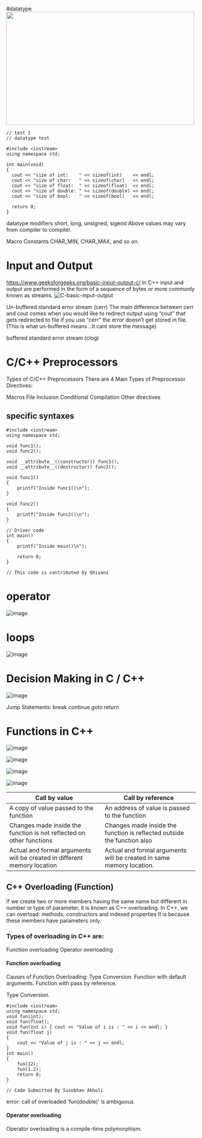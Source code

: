 #datatype
<img src="https://github.com/SenWang53/myCPP/assets/97141078/51e24e4b-5050-4c02-bdf6-1ce845c4320a" height="300" width="500">

```
// test 1
// datatype test

#include <iostream>
using namespace std;

int main(void)
{
  cout << "size of int:    " << sizeof(int)    << endl;
  cout << "size of char:   " << sizeof(char)   << endl;
  cout << "size of float:  " << sizeof(float)  << endl;
  cout << "size of double: " << sizeof(double) << endl;
  cout << "size of bool:   " << sizeof(bool)   << endl;

  return 0;
}
```

datatype modifiers
short, long, unsigned, sigend
Above values may vary from compiler to compiler. 

Macro Constants
CHAR_MIN, CHAR_MAX, and so on.

# Input and Output
https://www.geeksforgeeks.org/basic-input-output-c/
In C++ input and output are performed in the form of a sequence of bytes or more commonly known as streams.
![C-basic-input-output](https://github.com/SenWang53/myCPP/assets/97141078/ef68b0ba-744a-40c4-98ba-0d5831399366)

Un-buffered standard error stream (cerr)
The main difference between cerr and cout comes when you would like to redirect output using “cout” that gets redirected to file if you use “cerr” the error doesn’t get stored in file.(This is what un-buffered means ..It cant store the message)

buffered standard error stream (clog)

# C/C++ Preprocessors
Types of C/C++ Preprocessors
There are 4 Main Types of Preprocessor Directives:  

Macros
File Inclusion
Conditional Compilation
Other directives

## specific syntaxes
```
#include <iostream>
using namespace std;

void func1();
void func2();

void __attribute__((constructor)) func1();
void __attribute__((destructor)) func2();

void func1()
{
	printf("Inside func1()\n");
}

void func2()
{
	printf("Inside func2()\n");
}

// Driver code
int main()
{
	printf("Inside main()\n");

	return 0;
}

// This code is contributed by Shivani
```
# operator
![image](https://github.com/SenWang53/myCPP/assets/97141078/04c16af3-7343-4a3d-9c10-26a603ce4f41)

# loops
![image](https://github.com/SenWang53/myCPP/assets/97141078/9fee3aa4-d36b-44c8-8b35-f9cc1e43f311)

# Decision Making in C / C++
![image](https://github.com/SenWang53/myCPP/assets/97141078/fd4999bf-e881-4c01-8532-33f331aea7c6)

Jump Statements: 
break
continue
goto
return

# Functions in C++
![image](https://github.com/SenWang53/myCPP/assets/97141078/434489f8-6c1b-4334-a78d-973c62e7cce3)

![image](https://github.com/SenWang53/myCPP/assets/97141078/9d349254-a183-48a8-b1d5-bef38f083cab)

![image](https://github.com/SenWang53/myCPP/assets/97141078/cc51a1a0-39e7-4216-95c3-7494acc45f20)

![image](https://github.com/SenWang53/myCPP/assets/97141078/ee1a651d-aeca-49ab-8816-e5e9cb50ace1)

| Call by value | Call by reference |
| ----------- | ----------- |
| A copy of value passed to the function | An address of value is passed to the function |
| Changes made inside the function is not reflected on other functions | Changes made inside the function is reflected outside the function also |
| Actual and formal arguments will be created in different memory location | Actual and formal arguments will be created in same memory location. |

## C++ Overloading (Function)
If we create two or more members having the same name but different in number or type of parameter, it is known as C++ overloading. In C++, we can overload:
methods,
constructors and
indexed properties
It is because these members have parameters only.

### Types of overloading in C++ are:
Function overloading
Operator overloading

#### Function overloading
Causes of Function Overloading:
Type Conversion.
Function with default arguments.
Function with pass by reference.

Type Conversion.
```
#include <iostream>
using namespace std;
void fun(int);
void fun(float);
void fun(int i) { cout << "Value of i is : " << i << endl; }
void fun(float j)
{
    cout << "Value of j is : " << j << endl;
}
int main()
{
    fun(12);
    fun(1.2);
    return 0;
}
 
// Code Submitted By Susobhan Akhuli
```
error: call of overloaded ‘fun(double)’ is ambiguous

#### Operator overloading
Operator overloading is a compile-time polymorphism.
